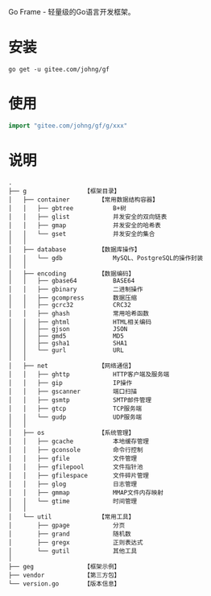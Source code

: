 Go Frame - 轻量级的Go语言开发框架。

# 安装
```
go get -u gitee.com/johng/gf
````

# 使用
```go
import "gitee.com/johng/gf/g/xxx"
```

# 说明
    .
    ├── g                【框架目录】
    │   ├── container        【常用数据结构容器】
    │   │   ├── gbtree           B+树
    │   │   ├── glist            并发安全的双向链表
    │   │   ├── gmap             并发安全的哈希表
    │   │   └── gset             并发安全的集合
    │   │   
    │   ├── database         【数据库操作】
    │   │   └── gdb              MySQL、PostgreSQL的操作封装
    │   │   
    │   ├── encoding         【数据编码】
    │   │   ├── gbase64          BASE64
    │   │   ├── gbinary          二进制操作
    │   │   ├── gcompress        数据压缩
    │   │   ├── gcrc32           CRC32
    │   │   ├── ghash            常用哈希函数
    │   │   ├── ghtml            HTML相关编码
    │   │   ├── gjson            JSON
    │   │   ├── gmd5             MD5
    │   │   ├── gsha1            SHA1
    │   │   └── gurl             URL
    │   │   
    │   ├── net              【网络通信】
    │   │   ├── ghttp            HTTP客户端及服务端
    │   │   ├── gip              IP操作
    │   │   ├── gscanner         端口扫描
    │   │   ├── gsmtp            SMTP邮件管理
    │   │   ├── gtcp             TCP服务端
    │   │   └── gudp             UDP服务端
    │   │   
    │   ├── os               【系统管理】
    │   │   ├── gcache           本地缓存管理
    │   │   ├── gconsole         命令行控制
    │   │   ├── gfile            文件管理
    │   │   ├── gfilepool        文件指针池
    │   │   ├── gfilespace       文件碎片管理
    │   │   ├── glog             日志管理
    │   │   ├── gmmap            MMAP文件内存映射
    │   │   └── gtime            时间管理
    │   │   
    │   └── util             【常用工具】
    │       ├── gpage            分页
    │       ├── grand            随机数
    │       ├── gregx            正则表达式
    │       └── gutil            其他工具
    │   
    ├── geg              【框架示例】
    ├── vendor           【第三方包】
    └── version.go       【版本信息】